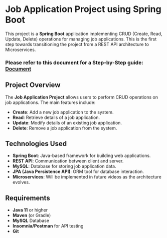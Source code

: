 # Job Application Project using Spring Boot

This project is a **Spring Boot** application implementing CRUD (Create, Read, Update, Delete) operations for managing job applications. This is the first step towards transitioning the project from a REST API architecture to Microservices.

### Please refer to this document for a Step-by-Step guide: <a href="https://docs.google.com/document/d/19_K8C6EafosvmKF0Ai51USd0TGTtyStVeNGELKneHMw/edit?usp=sharing" target="_blank">Document</a>

## Project Overview

The **Job Application Project** allows users to perform CRUD operations on job applications. The main features include:

- **Create**: Add a new job application to the system.
- **Read**: Retrieve details of a job application.
- **Update**: Modify details of an existing job application.
- **Delete**: Remove a job application from the system.

## Technologies Used

- **Spring Boot**: Java-based framework for building web applications.
- **REST API**: Communication between client and server.
- **MySQL**: Database for storing job application data.
- **JPA (Java Persistence API)**: ORM tool for database interaction.
- **Microservices**: Will be implemented in future videos as the architecture evolves.

## Requirements

- **Java 11** or higher
- **Maven** (or Gradle)
- **MySQL** Database
- **Insomnia/Postman** for API testing
- **Git**
